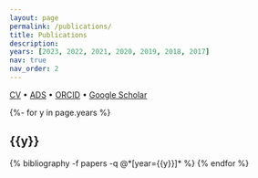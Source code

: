 ```yaml
---
layout: page
permalink: /publications/
title: Publications
description: 
years: [2023, 2022, 2021, 2020, 2019, 2018, 2017]
nav: true
nav_order: 2
---
```

<!-- _pages/publications.md -->
<div class="publications">

<a href='https://rclevy.github.io/assets/pdf/CV_RLevy_website.pdf'>CV</a> &bull;  <a href='https://ui.adsabs.harvard.edu/public-libraries/y09ZmJBWTfCs0q5KMVKSwQ'>ADS</a> &bull;  <a href='https://orcid.org/0000-0003-2508-2586'>ORCID</a>  &bull; <a href='https://scholar.google.com/citations?user=qXx_t7UAAAAJ&hl=en'>Google Scholar</a>

{%- for y in page.years %}
  <h2 class="year">{{y}}</h2>
  {% bibliography -f papers -q @*[year={{y}}]* %}
{% endfor %}

</div>
